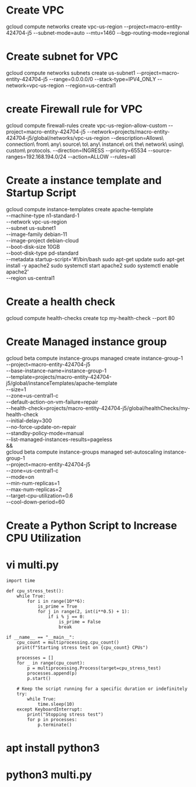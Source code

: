 # Create VPC 
 gcloud compute networks create vpc-us-region --project=macro-entity-424704-j5 --subnet-mode=auto --mtu=1460 --bgp-routing-mode=regional 

# Create subnet for VPC
gcloud compute networks subnets create us-subnet1 --project=macro-entity-424704-j5 --range=0.0.0.0/0 --stack-type=IPV4_ONLY --network=vpc-us-region --region=us-central1

# create Firewall rule for VPC 
gcloud compute firewall-rules create vpc-us-region-allow-custom --project=macro-entity-424704-j5 --network=projects/macro-entity-424704-j5/global/networks/vpc-us-region --description=Allows\ connection\ from\ any\ source\ to\ any\ instance\ on\ the\ network\ using\ custom\ protocols. --direction=INGRESS --priority=65534 --source-ranges=192.168.194.0/24 --action=ALLOW --rules=all


# Create a instance template and Startup Script

gcloud compute instance-templates create apache-template \
    --machine-type n1-standard-1 \
    --network vpc-us-region  \
    --subnet us-subnet1\
    --image-family debian-11 \
    --image-project debian-cloud \
    --boot-disk-size 10GB \
    --boot-disk-type pd-standard \
    --metadata startup-script='#!/bin/bash
      sudo apt-get update
      sudo apt-get install -y apache2
      sudo systemctl start apache2
      sudo systemctl enable apache2' \
    --region us-central1

# Create a health check 
gcloud compute health-checks create tcp my-health-check   --port 80

# Create Managed instance group 
gcloud beta compute instance-groups managed create instance-group-1 \
    --project=macro-entity-424704-j5 \
    --base-instance-name=instance-group-1 \
    --template=projects/macro-entity-424704-j5/global/instanceTemplates/apache-template \
    --size=1 \
    --zone=us-central1-c \
    --default-action-on-vm-failure=repair \
    --health-check=projects/macro-entity-424704-j5/global/healthChecks/my-health-check \
    --initial-delay=300 \
    --no-force-update-on-repair \
    --standby-policy-mode=manual \
    --list-managed-instances-results=pageless \
&& \
gcloud beta compute instance-groups managed set-autoscaling instance-group-1 \
    --project=macro-entity-424704-j5 \
    --zone=us-central1-c\
    --mode=on \
    --min-num-replicas=1 \
    --max-num-replicas=2 \
    --target-cpu-utilization=0.6 \
    --cool-down-period=60


# Create a Python Script to Increase CPU Utilization 
# vi multi.py 
``` import multiprocessing
import time

def cpu_stress_test():
    while True:
        for i in range(10**6):
            is_prime = True
            for j in range(2, int(i**0.5) + 1):
                if i % j == 0:
                    is_prime = False
                    break

if __name__ == "__main__":
    cpu_count = multiprocessing.cpu_count()
    print(f"Starting stress test on {cpu_count} CPUs")

    processes = []
    for _ in range(cpu_count):
        p = multiprocessing.Process(target=cpu_stress_test)
        processes.append(p)
        p.start()

    # Keep the script running for a specific duration or indefinitely
    try:
        while True:
            time.sleep(10)
    except KeyboardInterrupt:
        print("Stopping stress test")
        for p in processes:
            p.terminate()
```
# apt install python3 
# python3 multi.py  




